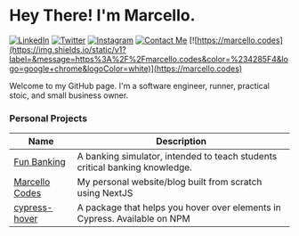 # Hey There! I'm Marcello.

[![LinkedIn](https://img.shields.io/static/v1?label=&message=LinkedIn&color=%230A66C2&logo=linkedin&logoColor=white)](https://www.linkedin.com/in/marcello-sabino/) [![Twitter](https://img.shields.io/static/v1?label=&message=Twitter&color=%231DA1F2&logo=twitter&logoColor=white)](https://twitter.com/marcellocodes) [![Instagram](https://img.shields.io/static/v1?label=&message=Instagram&color=%23E4405F&logo=instagram&logoColor=white)](https://twitter.com/marcellocodes) [![Contact Me](https://img.shields.io/static/v1?label=&message=Contact+Me&color=%23005FF9&logo=mail.ru&logoColor=white)](mailto:hey@marcello.codes) [![https://marcello.codes](https://img.shields.io/static/v1?label=&message=https%3A%2F%2Fmarcello.codes&color=%234285F4&logo=google+chrome&logoColor=white)](https://marcello.codes)

Welcome to my GitHub page.  I'm a software engineer, runner, practical stoic, and small business owner.
      
### Personal Projects
| Name | Description |
| --- | --- |
| [Fun Banking](https://fun-banking.com) | A banking simulator, intended to teach students critical banking knowledge. |
| [Marcello Codes](https://marcello.codes) | My personal website/blog built from scratch using NextJS |
| [cypress-hover](https://github.com/marcellosabino/cypress-hover) | A package that helps you hover over elements in Cypress. Available on NPM |
